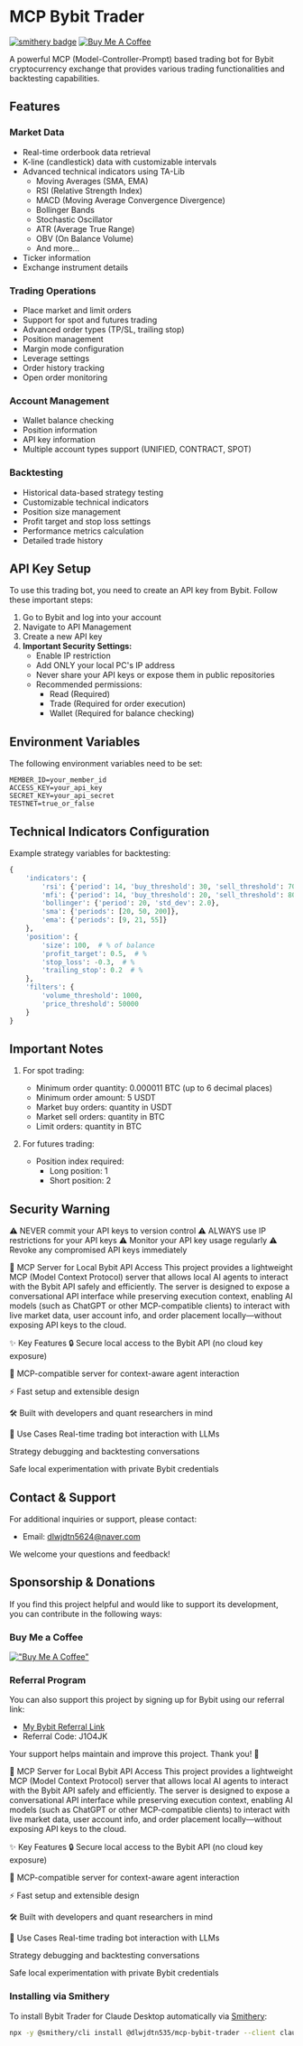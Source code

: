 # MCP Bybit Trader
[![smithery badge](https://smithery.ai/badge/@dlwjdtn535/mcp-bybit-trader)](https://smithery.ai/server/@dlwjdtn535/mcp-bybit-trader)
[![Buy Me A Coffee](https://img.shields.io/badge/Buy%20Me%20A%20Coffee-support-yellow.svg)](https://buymeacoffee.com/dlwjdtn535)

A powerful MCP (Model-Controller-Prompt) based trading bot for Bybit cryptocurrency exchange that provides various trading functionalities and backtesting capabilities.

## Features

### Market Data
- Real-time orderbook data retrieval
- K-line (candlestick) data with customizable intervals
- Advanced technical indicators using TA-Lib
  - Moving Averages (SMA, EMA)
  - RSI (Relative Strength Index)
  - MACD (Moving Average Convergence Divergence)
  - Bollinger Bands
  - Stochastic Oscillator
  - ATR (Average True Range)
  - OBV (On Balance Volume)
  - And more...
- Ticker information
- Exchange instrument details

### Trading Operations
- Place market and limit orders
- Support for spot and futures trading
- Advanced order types (TP/SL, trailing stop)
- Position management
- Margin mode configuration
- Leverage settings
- Order history tracking
- Open order monitoring

### Account Management
- Wallet balance checking
- Position information
- API key information
- Multiple account types support (UNIFIED, CONTRACT, SPOT)

### Backtesting
- Historical data-based strategy testing
- Customizable technical indicators
- Position size management
- Profit target and stop loss settings
- Performance metrics calculation
- Detailed trade history

## API Key Setup

To use this trading bot, you need to create an API key from Bybit. Follow these important steps:

1. Go to Bybit and log into your account
2. Navigate to API Management
3. Create a new API key
4. **Important Security Settings:**
   - Enable IP restriction
   - Add ONLY your local PC's IP address
   - Never share your API keys or expose them in public repositories
   - Recommended permissions:
     - Read (Required)
     - Trade (Required for order execution)
     - Wallet (Required for balance checking)

## Environment Variables

The following environment variables need to be set:

```
MEMBER_ID=your_member_id
ACCESS_KEY=your_api_key
SECRET_KEY=your_api_secret
TESTNET=true_or_false
```

## Technical Indicators Configuration

Example strategy variables for backtesting:

```python
{
    'indicators': {
        'rsi': {'period': 14, 'buy_threshold': 30, 'sell_threshold': 70},
        'mfi': {'period': 14, 'buy_threshold': 20, 'sell_threshold': 80},
        'bollinger': {'period': 20, 'std_dev': 2.0},
        'sma': {'periods': [20, 50, 200]},
        'ema': {'periods': [9, 21, 55]}
    },
    'position': {
        'size': 100,  # % of balance
        'profit_target': 0.5,  # %
        'stop_loss': -0.3,  # %
        'trailing_stop': 0.2  # %
    },
    'filters': {
        'volume_threshold': 1000,
        'price_threshold': 50000
    }
}
```

## Important Notes

1. For spot trading:
   - Minimum order quantity: 0.000011 BTC (up to 6 decimal places)
   - Minimum order amount: 5 USDT
   - Market buy orders: quantity in USDT
   - Market sell orders: quantity in BTC
   - Limit orders: quantity in BTC

2. For futures trading:
   - Position index required:
     - Long position: 1
     - Short position: 2

## Security Warning

⚠️ NEVER commit your API keys to version control
⚠️ ALWAYS use IP restrictions for your API keys
⚠️ Monitor your API key usage regularly
⚠️ Revoke any compromised API keys immediately

🧠 MCP Server for Local Bybit API Access
This project provides a lightweight MCP (Model Context Protocol) server that allows local AI agents to interact with the Bybit API safely and efficiently. The server is designed to expose a conversational API interface while preserving execution context, enabling AI models (such as ChatGPT or other MCP-compatible clients) to interact with live market data, user account info, and order placement locally—without exposing API keys to the cloud.

✨ Key Features
🔒 Secure local access to the Bybit API (no cloud key exposure)

🤖 MCP-compatible server for context-aware agent interaction

⚡ Fast setup and extensible design

🛠️ Built with developers and quant researchers in mind

🧪 Use Cases
Real-time trading bot interaction with LLMs

Strategy debugging and backtesting conversations

Safe local experimentation with private Bybit credentials

## Contact & Support

For additional inquiries or support, please contact:
- Email: dlwjdtn5624@naver.com

We welcome your questions and feedback!

## Sponsorship & Donations

If you find this project helpful and would like to support its development, you can contribute in the following ways:


### Buy Me a Coffee
[!["Buy Me A Coffee"](https://www.buymeacoffee.com/assets/img/custom_images/orange_img.png)](https://buymeacoffee.com/dlwjdtn535)

### Referral Program
You can also support this project by signing up for Bybit using our referral link:
- [My Bybit Referral Link](https://www.bybit.com/invite?ref=J1O4JK)
- Referral Code: J1O4JK

Your support helps maintain and improve this project. Thank you! 🙏

🧠 MCP Server for Local Bybit API Access
This project provides a lightweight MCP (Model Context Protocol) server that allows local AI agents to interact with the Bybit API safely and efficiently. The server is designed to expose a conversational API interface while preserving execution context, enabling AI models (such as ChatGPT or other MCP-compatible clients) to interact with live market data, user account info, and order placement locally—without exposing API keys to the cloud.

✨ Key Features
🔒 Secure local access to the Bybit API (no cloud key exposure)

🤖 MCP-compatible server for context-aware agent interaction

⚡ Fast setup and extensible design

🛠️ Built with developers and quant researchers in mind

🧪 Use Cases
Real-time trading bot interaction with LLMs

Strategy debugging and backtesting conversations

Safe local experimentation with private Bybit credentials

### Installing via Smithery

To install Bybit Trader for Claude Desktop automatically via [Smithery](https://smithery.ai/server/@dlwjdtn535/mcp-bybit-trader):

```bash
npx -y @smithery/cli install @dlwjdtn535/mcp-bybit-trader --client claude
```

